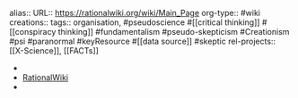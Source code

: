 alias::
URL:: https://rationalwiki.org/wiki/Main_Page
org-type:: #wiki
creations::
tags:: organisation, #pseudoscience #[[critical thinking]] #[[conspiracy thinking]] #fundamentalism #pseudo-skepticism #Creationism #psi #paranormal #keyResource #[[data source]] #skeptic
rel-projects:: [[X-Science]], [[FACTs]]



-
- [RationalWiki](https://rationalwiki.org/wiki/Main_Page)
-
